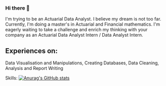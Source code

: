 ### Hi there 👋
I'm trying to be an Actuarial Data Analyst. I believe my dream is not too far. Currently, I'm doing a master's in Actuarial and Financial mathematics. I'm eagerly waiting to take a challenge and enrich my thinking with your company as an Actuarial Data Analyst Intern / Data Analyst Intern.

## Experiences on:
Data Visualisation and Manipulations, Creating Databases, Data Cleaning, Analysis and Report Writing

Skills: 
[![Anurag's GitHub stats](https://github-readme-stats.vercel.app/api?username=kamrul69)](https://github.com/anuraghazra/github-readme-stats)
